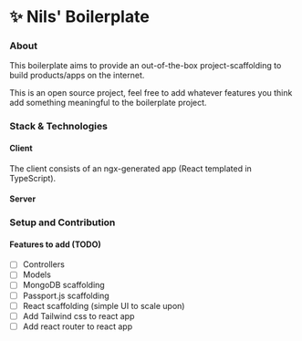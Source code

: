 #  ✨ Nils' Boilerplate

### About 

This boilerplate aims to provide an out-of-the-box project-scaffolding to build products/apps on the internet.

This is an open source project, feel free to add whatever features you think add something meaningful to the boilerplate project.

### Stack & Technologies

#### Client

The client consists of an ngx-generated app (React templated in TypeScript).

#### Server

### Setup and Contribution

#### Features to add (TODO)

- [ ] Controllers
- [ ] Models
- [ ] MongoDB scaffolding
- [ ] Passport.js scaffolding
- [ ] React scaffolding (simple UI to scale upon)
- [ ] Add Tailwind css to react app
- [ ] Add react router to react app